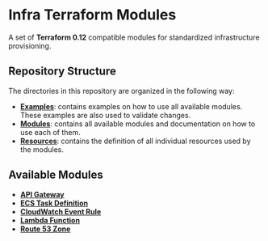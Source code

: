 # Infra Terraform Modules

A set of **Terraform 0.12** compatible modules for standardized infrastructure provisioning.

## Repository Structure

The directories in this repository are organized in the following way:

* [**Examples**](examples): contains examples on how to use all available modules. These examples are also used to validate changes.
* [**Modules**](modules): contains all available modules and documentation on how to use each of them.
* [**Resources**](resources): contains the definition of all individual resources used by the modules.

## Available Modules

* [**API Gateway**](modules/api_gateway)
* [**ECS Task Definition**](modules/ecs_task)
* [**CloudWatch Event Rule**](modules/event_rule)
* [**Lambda Function**](modules/lambda_function)
* [**Route 53 Zone**](modules/route53_zone)
